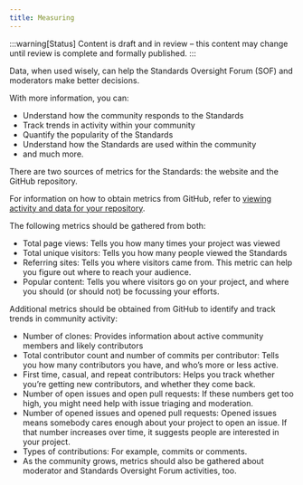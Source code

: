 ```yaml
---
title: Measuring
---
```


:::warning[Status]
Content is draft and in review – this content may change until review is complete and formally published.
:::

Data, when used wisely, can help the Standards Oversight Forum (SOF) and moderators make better decisions.

With more information, you can:

- Understand how the community responds to the Standards
- Track trends in activity within your community
- Quantify the popularity of the Standards
- Understand how the Standards are used within the community
- and much more.

There are two sources of metrics for the Standards: the website and the GitHub repository.
<!---
Todo: Insert details on how to view website metrics via Google Analytics
--->
For information on how to obtain metrics from GitHub, refer to [viewing activity and data for your repository](https://docs.github.com/en/repositories/viewing-activity-and-data-for-your-repository).

The following metrics should be gathered from both:

- Total page views: Tells you how many times your project was viewed
- Total unique visitors: Tells you how many people viewed the Standards
- Referring sites: Tells you where visitors came from. This metric can help you figure out where to reach your audience.
- Popular content: Tells you where visitors go on your project, and where you should (or should not) be focussing your efforts.

Additional metrics should be obtained from GitHub to identify and track trends in community activity:

- Number of clones: Provides information about active community members and likely contributors
- Total contributor count and number of commits per contributor: Tells you how many contributors you have, and who’s more or less active.
- First time, casual, and repeat contributors: Helps you track whether you’re getting new contributors, and whether they come back.
- Number of open issues and open pull requests: If these numbers get too high, you might need help with issue triaging and moderation.
- Number of opened issues and opened pull requests: Opened issues means somebody cares enough about your project to open an issue. If that number increases over time, it suggests people are interested in your project.
- Types of contributions: For example, commits or comments.
- As the community grows, metrics should also be gathered about moderator and Standards Oversight Forum activities, too.
